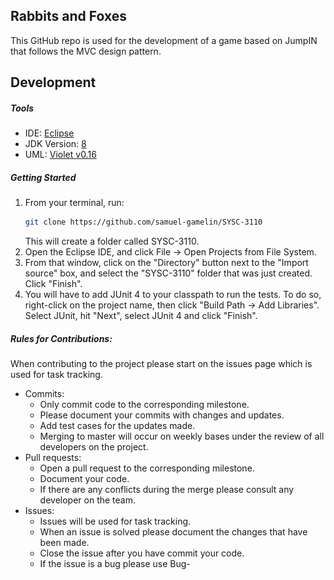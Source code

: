 ## Rabbits and Foxes

This GitHub repo is used for the development of a game based on JumpIN that follows the MVC design pattern.

## Development

##### Tools

- IDE: [Eclipse](https://www.eclipse.org/downloads/packages/release/2019-09/r/eclipse-ide-java-developers)
- JDK Version: [8](https://www.oracle.com/technetwork/java/javase/downloads/jdk8-downloads-2133151.html)
- UML: [Violet v0.16](http://www.horstmann.com/violet/violet-0.16c.jar)

##### Getting Started

1.  From your terminal, run:
    ```bash
    git clone https://github.com/samuel-gamelin/SYSC-3110
    ```
    This will create a folder called SYSC-3110.
2.  Open the Eclipse IDE, and click File -> Open Projects from File System.
3.  From that window, click on the "Directory" button next to the "Import source" box, and select the "SYSC-3110" folder that was just created. Click "Finish".
4.  You will have to add JUnit 4 to your classpath to run the tests. To do so, right-click on the project name, then click "Build Path -> Add Libraries". Select JUnit, hit "Next", select JUnit 4 and click "Finish".

##### Rules for Contributions:

When contributing to the project please start on the issues page which is used for task tracking.

- Commits:
  - Only commit code to the corresponding milestone.
  - Please document your commits with changes and updates.
  - Add test cases for the updates made.
  - Merging to master will occur on weekly bases under the review of all developers on the project.
- Pull requests:
  - Open a pull request to the corresponding milestone.
  - Document your code.
  - If there are any conflicts during the merge please consult any developer on the team.
- Issues:
  - Issues will be used for task tracking.
  - When an issue is solved please document the changes that have been made.
  - Close the issue after you have commit your code.
  - If the issue is a bug please use Bug-<title> for the title
  - If the issue is a task please use Task-<title> for the title

##### Additional Tools

- Contributions are made through GitHub, on this repository.
  - Please download and install [git](https://git-scm.com/) and/or [GitHub Desktop](https://desktop.github.com/).
- Slack is used as the main chat for this project.
- Github Issues will be used for task and ticket tracking.

## Current Class Diagram

<p align="center"> 
<img src="documentation/uml/classDiagram.png">
</p>
Date: November 2, 2019

## Current Sequence Diagram

<p align="center"> 
<img src="documentation/uml/sequenceDiagram.png">
</p>
Date: November 2, 2019

## Road Map

- Creating the View and Controller portions of the game
  - Building a graphical user interface to allow the user to play the game interactively
  - Implementing unit tests for the Model portion of the game
  - Continuing to implement gradual improvements
  - Continuing to document the development and design process

## Known issues

Currently no known issues are present.

> If you notice a bug, please add it to Issues tab. Make sure you include how to recreate the bug!

## New features

- Milestone2: A fully playable GUI implementation of the game!
  - Parsing user input through mouse clicks
  - Moving pieces on the board
  - Displaying the board to the user
  - Identifying if a move is valid based on the game rules
  - Creating a board and setting pieces on said board
  - Proceeding with the game based on user input.
  - Ability to process if the user has solved the puzzle
  - Among other fundamental features necessary to ensure the game proceeds smoothly

## The Team

- [Mohamed Radwan](mailto:mohamedradwan@cmail.carleton.ca)
- [Samuel Gamelin](mailto:samuelgamelin@cmail.carleton.ca)
- [Dani Hashweh](mailto:danihashweh@cmail.carleton.ca)
- [John Breton](mailto:johnbreton@cmail.carleton.ca)
- [Abdalla El Nakla](mailto:abdallaelnakla@cmail.carleton.ca)

## Documentation

Documentation for the project can be found [here](https://docs.google.com/document/d/1F1drMjR9mFtCsQivzpvqP5nMX2gI0osJu4_xSTUs74g/edit?usp=sharing)

## Credits for Graphical Resources

The pictures and graphical resouces used in this game were obtained from https://www.smartgames.eu/uk/one-player-games/jumpin.

## License and Disclaimer

> This application is for educational purposes. JumpIN is a registered commercial product. The developers are not responsible for the distribution of this product.
